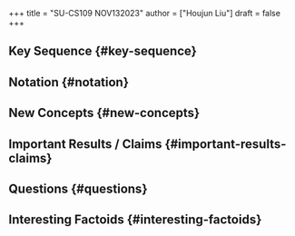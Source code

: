 +++
title = "SU-CS109 NOV132023"
author = ["Houjun Liu"]
draft = false
+++

## Key Sequence {#key-sequence}


## Notation {#notation}


## New Concepts {#new-concepts}


## Important Results / Claims {#important-results-claims}


## Questions {#questions}


## Interesting Factoids {#interesting-factoids}
